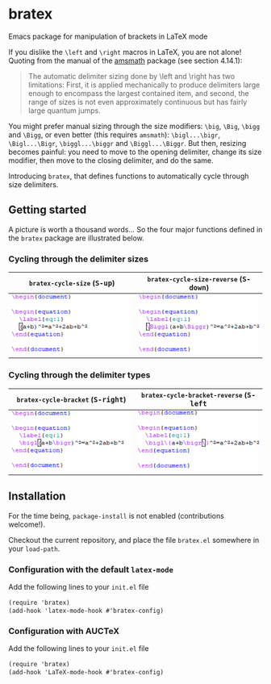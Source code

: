# bratex
Emacs package for manipulation of brackets in LaTeX mode

If you dislike the `\left` and `\right` macros in LaTeX, you are not alone!
Quoting from the manual of the [amsmath](https://ctan.org/pkg/amsmath) package
(see section 4.14.1):

> The automatic delimiter sizing done by \left and \right has two limitations:
> First, it is applied mechanically to produce delimiters large enough to
> encompass the largest contained item, and second, the range of sizes is not
> even approximately continuous but has fairly large quantum jumps.

You might prefer manual sizing through the size modifiers: `\big`, `\Big`,
`\bigg` and `\Bigg`, or even better (this requires `amsmath`): `\bigl...\bigr`,
`\Bigl...\Bigr`, `\biggl...\biggr` and `\Biggl...\Biggr`. But then, resizing
becomes painful: you need to move to the opening delimiter, change its size
modifier, then move to the closing delimiter, and do the same.

Introducing `bratex`, that defines functions to automatically cycle through size
delimiters.

## Getting started

A picture is worth a thousand words… So the four major functions defined in the
`bratex` package are illustrated below.

### Cycling through the delimiter sizes

| `bratex-cycle-size` (<kbd>S-up</kbd>)              | `bratex-cycle-size-reverse` (<kbd>S-down</kbd>)                    |
| -------------------------------------------------- | -------------------------------------------------------------------|
| ![bratex-cycle-size](images/bratex-cycle-size.gif) | ![bratex-cycle-size-reverse](images/bratex-cycle-size-reverse.gif) |

### Cycling through the delimiter types

| `bratex-cycle-bracket` (<kbd>S-right</kbd>)              | `bratex-cycle-bracket-reverse` (<kbd>S-left</kbd>                        |
| -------------------------------------------------------- | ------------------------------------------------------------------------ |
| ![bratex-cycle-bracket](images/bratex-cycle-bracket.gif) | ![bratex-cycle-bracket-reverse](images/bratex-cycle-bracket-reverse.gif) |

## Installation

For the time being, `package-install` is not enabled (contributions
welcome!).

Checkout the current repository, and place the file `bratex.el`
somewhere in your `load-path`.

### Configuration with the default `latex-mode`

Add the following lines to your `init.el` file

```
(require 'bratex)
(add-hook 'latex-mode-hook #'bratex-config)
```

### Configuration with AUCTeX

Add the following lines to your `init.el` file

```
(require 'bratex)
(add-hook 'LaTeX-mode-hook #'bratex-config)
```
